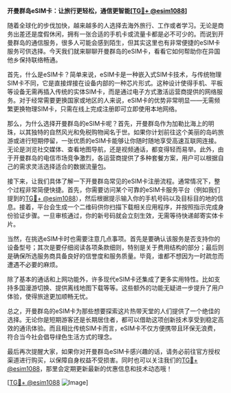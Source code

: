 **开曼群岛eSIM卡：让旅行更轻松，通信更智能[[TG💪+ @esim1088](https://t.me/s/esim1088)]**

随着全球化的步伐加快，越来越多的人选择去海外旅行、工作或者学习。无论是商务出差还是度假休闲，拥有一张合适的手机卡或流量卡都是必不可少的。而说到开曼群岛的通信服务，很多人可能会感到陌生，但其实这里也有非常便捷的eSIM卡服务可供选择。今天我们就来聊聊开曼群岛的eSIM卡，看看它如何帮助你在异国他乡保持联络畅通。

首先，什么是eSIM卡？简单来说，eSIM卡是一种嵌入式SIM卡技术，与传统物理SIM卡不同，它是直接焊接在设备内部的一种芯片形式。这种设计使得手机、平板等设备无需再插入传统的实体SIM卡，而是通过电子方式激活运营商提供的网络服务。对于经常需要更换国家或地区的人来说，eSIM卡的优势非常明显——无需频繁更换物理SIM卡，只需在线上完成注册即可立即使用本地网络。

那么，为什么选择开曼群岛的eSIM卡呢？首先，开曼群岛作为加勒比海上的明珠，以其独特的自然风光和免税购物闻名于世。如果你计划前往这个美丽的岛屿旅游或进行短期停留，一张优质的eSIM卡能够让你随时随地享受高速互联网连接。无论是浏览社交媒体、查看地图导航，还是视频通话，都变得轻而易举。此外，由于开曼群岛的电信市场竞争激烈，各运营商提供了多种套餐方案，用户可以根据自己的需求灵活选择适合的数据流量包。

接下来，让我们具体了解一下开曼群岛常见的eSIM卡注册流程。通常情况下，整个过程非常简便快捷。首先，你需要访问某个可靠的eSIM卡服务平台（例如我们提到的[TG💪+ @esim1088](https://t.me/s/esim1088)），然后根据提示输入你的手机号码以及目标目的地的信息。接着，平台会生成一个二维码供你扫描下载相关应用程序，并按照指示完成身份验证步骤。一旦审核通过，你的新号码就会立刻生效，无需等待快递邮寄实体卡片。

当然，在挑选eSIM卡时也需要注意几点事项。首先是要确认该服务是否支持你的设备型号；其次是要仔细阅读各项条款细则，特别是关于费用结构的部分；最后则是确保所选服务商具备良好的信誉度和服务质量。毕竟，谁都不想因为一时疏忽而遭遇不必要的麻烦。

除了基本的通话和上网功能外，许多现代eSIM卡还集成了更多实用特性。比如支持多国漫游切换、提供离线地图下载等等。这些额外的功能无疑进一步提升了用户体验，使得旅途更加顺畅无忧。

总之，开曼群岛的eSIM卡为那些想要探索这片热带天堂的人们提供了一个绝佳的选择。无论你是短期游客还是长期居住者，都可以借助这项创新技术享受到稳定高效的通讯体验。而且相比传统SIM卡而言，eSIM卡不仅方便携带且环保无浪费，符合当今社会倡导绿色生活方式的理念。

最后再次提醒大家，如果你对开曼群岛eSIM卡感兴趣的话，请务必前往官方授权渠道进行购买，以保障自身权益不受损害。同时也可以关注我们的[TG💪+ @esim1088](https://t.me/s/esim1088)，那里会定期更新最新的优惠信息和技术动态哦！

[[TG💪+ @esim1088](https://t.me/s/esim1088) ![Image](https://i.postimg.cc/4NQfJmqS/Snipaste-2025-05-13-00-14-12.png)]